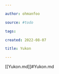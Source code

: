 ```yaml
---

author: ohmanfoo

source: #todo

tags: 

created: 2022-08-07

title: Yukon

---
```

[[Yukon.md]]#Yukon.md